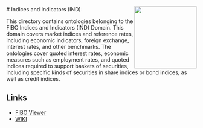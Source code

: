 <img src="https://spec.edmcouncil.org/fibo/htmlpages/master/latest/img/logo.66a988fe.png" width="165" align="right"/>
# Indices and Indicators (IND)

This directory contains ontologies belonging to the FIBO Indices and Indicators (IND) Domain. This domain covers market indices and reference rates, including economic indicators, foreign exchange, interest rates, and other benchmarks. The ontologies cover quoted interest rates, economic measures such as employment rates, and quoted indices required to support baskets of securities, including specific kinds of securities in share indices or bond indices, as well as credit indices.

## Links

- [FIBO Viewer](https://spec.edmcouncil.org/fibo/ontology/IND/MetadataIND/INDDomain)
- [WIKI](https://wiki.edmcouncil.org/display/IND)

